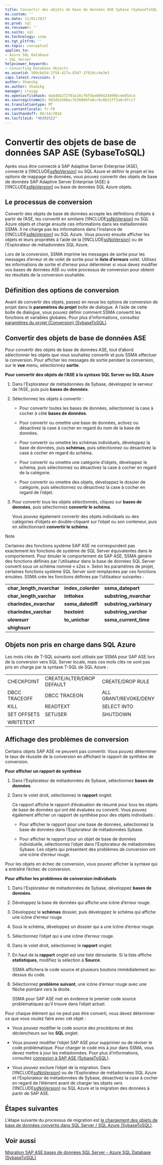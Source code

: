 ```yaml
---
title: Convertir des objets de base de données ASE Sybase (SybaseToSQL) | Microsoft Docs
ms.custom: ''
ms.date: 12/01/2017
ms.prod: sql
ms.reviewer: ''
ms.suite: sql
ms.technology: ssma
ms.tgt_pltfrm: ''
ms.topic: conceptual
applies_to:
- Azure SQL Database
- SQL Server
helpviewer_keywords:
- Converting Database Objects
ms.assetid: 509cb65d-2f54-427a-83d7-37919cc4e3e3
caps.latest.revision: 8
author: Shamikg
ms.author: Shamikg
manager: craigg
ms.openlocfilehash: 0ab4bb272f83a16cf8f5be009424499bc4e054c4
ms.sourcegitcommit: 603d2e588ac7b36060fa0cc9c8621ff2a6c0fcc7
ms.translationtype: MT
ms.contentlocale: fr-FR
ms.lasthandoff: 08/14/2018
ms.locfileid: "40392522"
---
```

# <a name="converting-sap-ase-database-objects-sybasetosql"></a>Convertir des objets de base de données SAP ASE (SybaseToSQL)
Après vous être connecté à SAP Adaptive Server Enterprise (ASE), connecté à [!INCLUDE[ssNoVersion](../../includes/ssnoversion-md.md)] ou SQL Azure et définir le projet et les options de mappage de données, vous pouvez convertir des objets de base de données SAP Adaptive Server Enterprise (ASE) à [!INCLUDE[ssNoVersion](../../includes/ssnoversion-md.md)] ou base de données SQL Azure objets.  
  
## <a name="the-conversion-process"></a>Le processus de conversion  
Convertir des objets de base de données accepte les définitions d’objets à partir de l’ASE, les convertit en similaire [!INCLUDE[ssNoVersion](../../includes/ssnoversion-md.md)] ou SQL Azure objets et charge ensuite ces informations dans les métadonnées SSMA. Il ne charge pas les informations dans l’instance de [!INCLUDE[ssNoVersion](../../includes/ssnoversion-md.md)] ou SQL Azure. Vous pouvez ensuite afficher les objets et leurs propriétés à l’aide de la [!INCLUDE[ssNoVersion](../../includes/ssnoversion-md.md)] ou de l’Explorateur de métadonnées SQL Azure.
  
Lors de la conversion, SSMA imprime les messages de sortie pour les messages d’erreur et de volet de sortie pour le **liste d’erreurs** volet. Utilisez les informations de sortie et d’erreur pour déterminer si vous devez modifier vos bases de données ASE ou votre processus de conversion pour obtenir les résultats de la conversion souhaitée.  
  
## <a name="setting-conversion-options"></a>Définition des options de conversion  
Avant de convertir des objets, passez en revue les options de conversion de projet dans le **paramètres du projet** boîte de dialogue. À l’aide de cette boîte de dialogue, vous pouvez définir comment SSMA convertit les fonctions et variables globales. Pour plus d’informations, consultez [paramètres du projet &#40;Conversion&#41; &#40;SybaseToSQL&#41;](../../ssma/sybase/project-settings-conversion-sybasetosql.md).  
  
## <a name="converting-ase-database-objects"></a>Convertir des objets de base de données ASE  
Pour convertir des objets de base de données ASE, tout d’abord sélectionner les objets que vous souhaitez convertir et puis SSMA effectuer la conversion. Pour afficher les messages de sortie pendant la conversion, sur le **vue** menu, sélectionnez **sortie**.  
  
**Pour convertir des objets de l’ASE à la syntaxe SQL Server ou SQL Azure**  
  
1.  Dans l’Explorateur de métadonnées de Sybase, développez le serveur de l’ASE, puis puis **bases de données**.  
  
2.  Sélectionnez les objets à convertir :  
  
    -   Pour convertir toutes les bases de données, sélectionnez la case à cocher à côté **bases de données**.  
  
    -   Pour convertir ou omettre une base de données, activez ou désactivez la case à cocher en regard du nom de la base de données.  
  
    -   Pour convertir ou omettre les schémas individuels, développez la base de données, puis **schémas**, puis sélectionnez ou désactivez la case à cocher en regard du schéma.  
  
    -   Pour convertir ou omettre une catégorie d’objets, développez le schéma, puis sélectionnez ou désactivez la case à cocher en regard de la catégorie.  
  
    -   Pour convertir ou omettre des objets, développez le dossier de catégorie, puis sélectionnez ou désactivez la case à cocher en regard de l’objet.  
  
3.  Pour convertir tous les objets sélectionnés, cliquez sur **bases de données**, puis sélectionnez **convertir le schéma**.  
  
    Vous pouvez également convertir des objets individuels ou des catégories d’objets en double-cliquant sur l’objet ou son conteneur, puis en sélectionnant **convertir le schéma**.  
  
> [!NOTE]  
> Certaines des fonctions système SAP ASE ne correspondent pas exactement les fonctions de système de SQL Server équivalentes dans le comportement. Pour émuler le comportement de SAP ASE, SSMA génère des fonctions définies par l’utilisateur dans la base de données SQL Server converti sous un schéma nommé « s2ss ». Selon les paramètres de projet, certaines fonctions système SQL Server sont remplacées par ces fonctions émulées. SSMA crée les fonctions définies par l’utilisateur suivantes :  
  
||||  
|-|-|-|  
|**char_length_nvarchar**|**index_colorder**|**ssma_datepart**|  
|**char_length_varchar**|**inttohex**|**substring_nvarchar**|  
|**charindex_nvarchar**|**ssma_datediff**|**substring_varbinary**|  
|**charindex_varchar**|**hextoint**|**substring_varchar**|  
|**ulowsurr**|**to_unichar**|**ssma_current_time**|  
|**uhighsurr**|||  
  
## <a name="objects-not-supported-in-azure-sql"></a>Objets non pris en charge dans SQL Azure  
Les mots clés de T-SQL suivants sont utilisés par SSMA pour SAP ASE lors de la conversion vers SQL Server locale, mais ces mots clés ne sont pas pris en charge par la syntaxe T-SQL de SQL Azure :  
  
||||  
|-|-|-|  
|CHECKPOINT|CREATE/ALTER/DROP DEFAULT|CREATE/DROP RULE|  
|DBCC TRACEOFF|DBCC TRACEON|ALL GRANT/REVOKE/DENY|  
|KILL|READTEXT|SELECT INTO|  
|SET OFFSETS|SETUSER|SHUTDOWN|  
|WRITETEXT|||  
  
## <a name="viewing-conversion-problems"></a>Affichage des problèmes de conversion  
Certains objets SAP ASE ne peuvent pas convertir. Vous pouvez déterminer le taux de réussite de la conversion en affichant le rapport de synthèse de conversion.  
  
**Pour afficher un rapport de synthèse**  
  
1.  Dans l’Explorateur de métadonnées de Sybase, sélectionnez **bases de données**.  
  
2.  Dans le volet droit, sélectionnez le **rapport** onglet.  
  
    Ce rapport affiche le rapport d’évaluation de résumé pour tous les objets de base de données qui ont été évaluées ou converti. Vous pouvez également afficher un rapport de synthèse pour des objets individuels :  
  
    -   Pour afficher le rapport pour une base de données, sélectionnez la base de données dans l’Explorateur de métadonnées Sybase.  
  
    -   Pour afficher le rapport pour un objet de base de données individuelle, sélectionnez l’objet dans l’Explorateur de métadonnées Sybase. Les objets qui présentent des problèmes de conversion ont une icône d’erreur rouge.  
  
Pour les objets en échec de conversion, vous pouvez afficher la syntaxe qui a entraîné l’échec de conversion.  
  
**Pour afficher les problèmes de conversion individuels**  
  
1.  Dans l’Explorateur de métadonnées de Sybase, développez **bases de données**.  
  
2.  Développez la base de données qui affiche une icône d’erreur rouge.  
  
3.  Développez le **schémas** dossier, puis développez le schéma qui affiche une icône d’erreur rouge.  
  
4.  Sous le schéma, développez un dossier qui a une icône d’erreur rouge.  
  
5.  Sélectionnez l’objet qui a une icône d’erreur rouge.  
  
6.  Dans le volet droit, sélectionnez le **rapport** onglet.  
  
7.  En haut de la **rapport** onglet est une liste déroulante. Si la liste affiche **statistiques**, modifiez la sélection à **Source**.  
  
    SSMA affichera le code source et plusieurs boutons immédiatement au-dessus du code.  
  
8.  Sélectionnez **problème suivant**, une icône d’erreur rouge avec une flèche pointant vers la droite.  
  
    SSMA pour SAP ASE met en évidence le premier code source problématiques qu’il trouve dans l’objet actuel.  
  
Pour chaque élément qui ne peut pas être converti, vous devez déterminer ce que vous voulez faire avec cet objet :  
  
-   Vous pouvez modifier le code source des procédures et des déclencheurs sur les **SQL** onglet.  
  
-   Vous pouvez modifier l’objet SAP ASE pour supprimer ou de réviser le code problématique. Pour charger le code mis à jour dans SSMA, vous devez mettre à jour les métadonnées. Pour plus d’informations, consultez [connexion à SAP ASE &#40;SybaseToSQL&#41;](../../ssma/sybase/connecting-to-sybase-ase-sybasetosql.md).  
  
-   Vous pouvez exclure l’objet de la migration. Dans [!INCLUDE[ssNoVersion](../../includes/ssnoversion-md.md)] ou de l’Explorateur de métadonnées SQL Azure et l’Explorateur de métadonnées de Sybase, désactivez la case à cocher en regard de l’élément avant de charger les objets vers [!INCLUDE[ssNoVersion](../../includes/ssnoversion-md.md)] ou SQL Azure et la migration des données à partir de SAP ASE.  
  
## <a name="next-steps"></a>Étapes suivantes  
L’étape suivante du processus de migration est [le chargement des objets de base de données convertis dans SQL Server / SQL Azure (SybaseToSQL)](http://msdn.microsoft.com/4c59256f-99a8-4351-9559-a455813dbd06).  
  
## <a name="see-also"></a>Voir aussi  
[Migration SAP ASE bases de données SQL Server - Azure SQL Database &#40;SybaseToSQL&#41;](../../ssma/sybase/migrating-sybase-ase-databases-to-sql-server-azure-sql-db-sybasetosql.md)  
  
